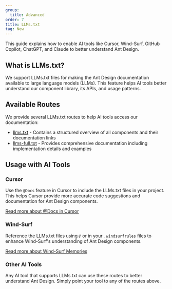 ```yaml
---
group:
  title: Advanced
order: 7
title: LLMs.txt
tag: New
---
```


This guide explains how to enable AI tools like Cursor, Wind-Surf, GitHub Copilot, ChatGPT, and Claude to better understand Ant Design.

## What is LLMs.txt?

We support LLMs.txt files for making the Ant Design documentation available to large language models (LLMs). This feature helps AI tools better understand our component library, its APIs, and usage patterns.

## Available Routes

We provide several LLMs.txt routes to help AI tools access our documentation:

- [llms.txt](https://ant.design/llms.txt) - Contains a structured overview of all components and their documentation links
- [llms-full.txt](https://ant.design/llms-full.txt) - Provides comprehensive documentation including implementation details and examples

## Usage with AI Tools

### Cursor

Use the `@Docs` feature in Cursor to include the LLMs.txt files in your project. This helps Cursor provide more accurate code suggestions and documentation for Ant Design components.

[Read more about @Docs in Cursor](https://docs.cursor.com/context/@-symbols/@-docs)

### Wind-Surf

Reference the LLMs.txt files using `@` or in your `.windsurfrules` files to enhance Wind-Surf's understanding of Ant Design components.

[Read more about Wind-Surf Memories](https://docs.codeium.com/windsurf/memories#memories-and-rules)

### Other AI Tools

Any AI tool that supports LLMs.txt can use these routes to better understand Ant Design. Simply point your tool to any of the routes above.
